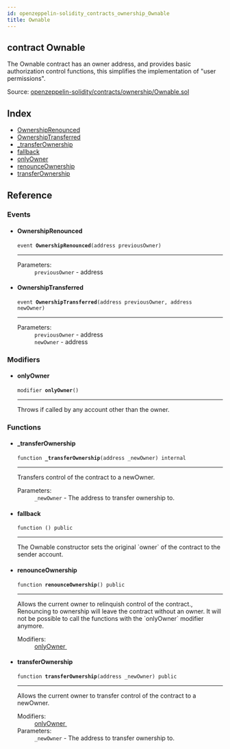 ```yaml
---
id: openzeppelin-solidity_contracts_ownership_Ownable
title: Ownable
---
```


<div class="contract-doc"><div class="contract"><h2 class="contract-header"><span class="contract-kind">contract</span> Ownable</h2><p class="description">The Ownable contract has an owner address, and provides basic authorization control functions, this simplifies the implementation of &quot;user permissions&quot;.</p><div class="source">Source: <a href="git+https://github.com/2keynet/web3-alpha/blob/v0.0.3/contracts/openzeppelin-solidity/contracts/ownership/Ownable.sol" target="_blank">openzeppelin-solidity/contracts/ownership/Ownable.sol</a></div></div><div class="index"><h2>Index</h2><ul><li><a href="openzeppelin-solidity_contracts_ownership_Ownable.html#OwnershipRenounced">OwnershipRenounced</a></li><li><a href="openzeppelin-solidity_contracts_ownership_Ownable.html#OwnershipTransferred">OwnershipTransferred</a></li><li><a href="openzeppelin-solidity_contracts_ownership_Ownable.html#_transferOwnership">_transferOwnership</a></li><li><a href="openzeppelin-solidity_contracts_ownership_Ownable.html#">fallback</a></li><li><a href="openzeppelin-solidity_contracts_ownership_Ownable.html#onlyOwner">onlyOwner</a></li><li><a href="openzeppelin-solidity_contracts_ownership_Ownable.html#renounceOwnership">renounceOwnership</a></li><li><a href="openzeppelin-solidity_contracts_ownership_Ownable.html#transferOwnership">transferOwnership</a></li></ul></div><div class="reference"><h2>Reference</h2><div class="events"><h3>Events</h3><ul><li><div class="item event"><span id="OwnershipRenounced" class="anchor-marker"></span><h4 class="name">OwnershipRenounced</h4><div class="body"><code class="signature">event <strong>OwnershipRenounced</strong><span>(address previousOwner) </span></code><hr/><dl><dt><span class="label-parameters">Parameters:</span></dt><dd><div><code>previousOwner</code> - address</div></dd></dl></div></div></li><li><div class="item event"><span id="OwnershipTransferred" class="anchor-marker"></span><h4 class="name">OwnershipTransferred</h4><div class="body"><code class="signature">event <strong>OwnershipTransferred</strong><span>(address previousOwner, address newOwner) </span></code><hr/><dl><dt><span class="label-parameters">Parameters:</span></dt><dd><div><code>previousOwner</code> - address</div><div><code>newOwner</code> - address</div></dd></dl></div></div></li></ul></div><div class="modifiers"><h3>Modifiers</h3><ul><li><div class="item modifier"><span id="onlyOwner" class="anchor-marker"></span><h4 class="name">onlyOwner</h4><div class="body"><code class="signature">modifier <strong>onlyOwner</strong><span>() </span></code><hr/><div class="description"><p>Throws if called by any account other than the owner.</p></div></div></div></li></ul></div><div class="functions"><h3>Functions</h3><ul><li><div class="item function"><span id="_transferOwnership" class="anchor-marker"></span><h4 class="name">_transferOwnership</h4><div class="body"><code class="signature">function <strong>_transferOwnership</strong><span>(address _newOwner) </span><span>internal </span></code><hr/><div class="description"><p>Transfers control of the contract to a newOwner.</p></div><dl><dt><span class="label-parameters">Parameters:</span></dt><dd><div><code>_newOwner</code> - The address to transfer ownership to.</div></dd></dl></div></div></li><li><div class="item function"><span id="fallback" class="anchor-marker"></span><h4 class="name">fallback</h4><div class="body"><code class="signature">function <strong></strong><span>() </span><span>public </span></code><hr/><div class="description"><p>The Ownable constructor sets the original `owner` of the contract to the sender account.</p></div></div></div></li><li><div class="item function"><span id="renounceOwnership" class="anchor-marker"></span><h4 class="name">renounceOwnership</h4><div class="body"><code class="signature">function <strong>renounceOwnership</strong><span>() </span><span>public </span></code><hr/><div class="description"><p>Allows the current owner to relinquish control of the contract., Renouncing to ownership will leave the contract without an owner. It will not be possible to call the functions with the `onlyOwner` modifier anymore.</p></div><dl><dt><span class="label-modifiers">Modifiers:</span></dt><dd><a href="openzeppelin-solidity_contracts_ownership_Ownable.html#onlyOwner">onlyOwner </a></dd></dl></div></div></li><li><div class="item function"><span id="transferOwnership" class="anchor-marker"></span><h4 class="name">transferOwnership</h4><div class="body"><code class="signature">function <strong>transferOwnership</strong><span>(address _newOwner) </span><span>public </span></code><hr/><div class="description"><p>Allows the current owner to transfer control of the contract to a newOwner.</p></div><dl><dt><span class="label-modifiers">Modifiers:</span></dt><dd><a href="openzeppelin-solidity_contracts_ownership_Ownable.html#onlyOwner">onlyOwner </a></dd><dt><span class="label-parameters">Parameters:</span></dt><dd><div><code>_newOwner</code> - The address to transfer ownership to.</div></dd></dl></div></div></li></ul></div></div></div>
